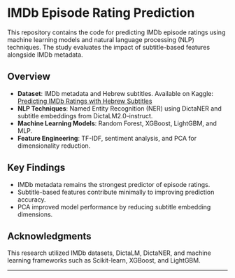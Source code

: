 # IMDb Episode Rating Prediction

This repository contains the code for predicting IMDb episode ratings using machine learning models and natural language processing (NLP) techniques. The study evaluates the impact of subtitle-based features alongside IMDb metadata.

## Overview
- **Dataset**: IMDb metadata and Hebrew subtitles. Available on Kaggle:  
  [Predicting IMDb Ratings with Hebrew Subtitles](https://www.kaggle.com/datasets/lielbinyamin1997/predicting-imdb-ratings-with-hebrew-subtitles)
- **NLP Techniques**: Named Entity Recognition (NER) using DictaNER and subtitle embeddings from DictaLM2.0-instruct.
- **Machine Learning Models**: Random Forest, XGBoost, LightGBM, and MLP.
- **Feature Engineering**: TF-IDF, sentiment analysis, and PCA for dimensionality reduction.

## Key Findings
- IMDb metadata remains the strongest predictor of episode ratings.
- Subtitle-based features contribute minimally to improving prediction accuracy.
- PCA improved model performance by reducing subtitle embedding dimensions.

## Acknowledgments
This research utilized IMDb datasets, DictaLM, DictaNER, and machine learning frameworks such as Scikit-learn, XGBoost, and LightGBM.

---

